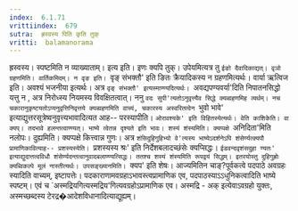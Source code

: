 ```yaml
---
index:  6.1.71
vrittiindex:  679
sutra:  ह्रस्वस्य पिति कृति तुक्
vritti:  balamanorama 
---
```


ह्रस्वस्य। स्पष्टमिति न व्याख्याताम्। इत्य इति। इणः क्यपि तुक्। उपेयमित्यत्र तु `ईङो दैवादिकाद्यत्। वृञो ग्रहणमिति। वार्तिकमिदम्। न वृङ इति। `वृङ् संभक्तौ' इति ङितः क्रैयादिकस्य न ग्रहणमित्यर्थः। वार्या ऋत्विज इति। अवश्यं भजनीया इत्यर्थः। अत्र `वृङ् संभक्तौ' इत्यस्माण्ण्यदित्यर्थः। `अवद्यपण्यवर्या'दिति निपातनसिद्धो यत्तु न , अत्र निरोध्स्य नियमस्य विवक्षितत्वात्। ननु `वदः सुपी'त्यतोऽनुवृत्त्यैव सिद्धे क्यब्ग्रहणमिह व्यर्थम्। नच चकारानुकृष्टयतोऽप्यनुवृत्तिनिवृत्तये क्यब्ग्रहणमिति वाच्यं, चकारस्य अस्वरितत्वेन `भुवो भावे' इत्याद्युत्तरसूत्रेष्वनुवृत्त्यभावादित्यत आह-- परस्यापीति। `ओरावश्यके' इति विहितस्येत्यर्थः। वेति काशिकेति। वा क्यप्। तदभावे हलन्तत्वाण्ण्यत्। भाष्ये त्वेतन्न दृश्यते इति भावः। शस्यं शंस्यमिति। क्यप्पक्षे `अनिदिता'मिति नलोपः। दुह्यमिति। क्यप्पक्षे कित्त्वान्न गुणः। अत्र `शंसिदुहिगुहिभ्यो वे'त्यस्य भाष्येऽदर्शनेऽपि शंसेर्ण्यत्क्यपौ प्रामाणिकावित्याह-- प्रशस्यस्येति। `प्रशस्यस्य श्रः' इति निर्देशबलादच्छंसेः क्यप्सिद्धः। `ईडवन्दवृशंसदुहा ण्यतः' इत्याद्युदात्तत्वविधौ शंसेर्ण्यदन्तत्वानुवादबलाण्ण्यत्सिद्धः। ततश्च शस्यं शंस्यमिति रूपद्वयं सिद्धम्। इतरयोस्तु दुहिगुह्रोः क्यब्विकल्पे मूलं नास्तीत्यर्थः। उपसङ्ख्यानमिति। `क्यप' इति शेषः। आज्यमितिन चाङ्?पूर्वकत्वे पदपाठे अवग्रहः स्यादिति वाच्यम्, इष्टापत्तेः। पदकाराणामवग्रहाऽभावस्त्वप्रामाणिक एव, पदपाठस्याऽऽधुनिकत्वादिति भाष्ये स्पष्टम्। एवं च `अस्मद्रियगित्यस्मद्रिय'गित्यवग्रहोऽप्रामाणिक एव। अस्मद्रि - अक् इत्येवाऽवग्रहो युक्तः, अस्मच्छब्दस्य टेरद्र�आदेशविधानादित्याद्यूह्यम्। 

